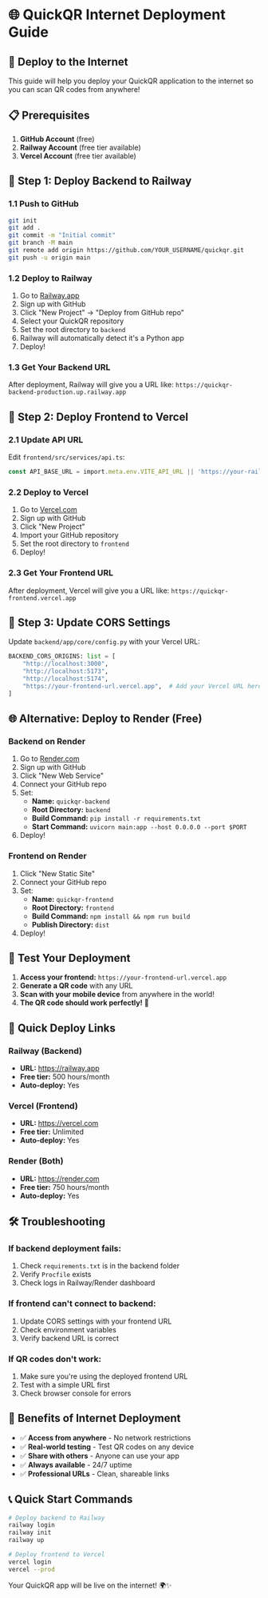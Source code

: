 # 🌐 QuickQR Internet Deployment Guide

## 🚀 Deploy to the Internet

This guide will help you deploy your QuickQR application to the internet so you can scan QR codes from anywhere!

## 📋 Prerequisites

1. **GitHub Account** (free)
2. **Railway Account** (free tier available)
3. **Vercel Account** (free tier available)

## 🔧 Step 1: Deploy Backend to Railway

### 1.1 Push to GitHub
```bash
git init
git add .
git commit -m "Initial commit"
git branch -M main
git remote add origin https://github.com/YOUR_USERNAME/quickqr.git
git push -u origin main
```

### 1.2 Deploy to Railway
1. Go to [Railway.app](https://railway.app)
2. Sign up with GitHub
3. Click "New Project" → "Deploy from GitHub repo"
4. Select your QuickQR repository
5. Set the root directory to `backend`
6. Railway will automatically detect it's a Python app
7. Deploy!

### 1.3 Get Your Backend URL
After deployment, Railway will give you a URL like:
`https://quickqr-backend-production.up.railway.app`

## 🔧 Step 2: Deploy Frontend to Vercel

### 2.1 Update API URL
Edit `frontend/src/services/api.ts`:
```typescript
const API_BASE_URL = import.meta.env.VITE_API_URL || 'https://your-railway-url.up.railway.app/api/v1'
```

### 2.2 Deploy to Vercel
1. Go to [Vercel.com](https://vercel.com)
2. Sign up with GitHub
3. Click "New Project"
4. Import your GitHub repository
5. Set the root directory to `frontend`
6. Deploy!

### 2.3 Get Your Frontend URL
After deployment, Vercel will give you a URL like:
`https://quickqr-frontend.vercel.app`

## 🔧 Step 3: Update CORS Settings

Update `backend/app/core/config.py` with your Vercel URL:
```python
BACKEND_CORS_ORIGINS: list = [
    "http://localhost:3000",
    "http://localhost:5173",
    "http://localhost:5174",
    "https://your-frontend-url.vercel.app",  # Add your Vercel URL here
]
```

## 🌐 Alternative: Deploy to Render (Free)

### Backend on Render
1. Go to [Render.com](https://render.com)
2. Sign up with GitHub
3. Click "New Web Service"
4. Connect your GitHub repo
5. Set:
   - **Name:** `quickqr-backend`
   - **Root Directory:** `backend`
   - **Build Command:** `pip install -r requirements.txt`
   - **Start Command:** `uvicorn main:app --host 0.0.0.0 --port $PORT`
6. Deploy!

### Frontend on Render
1. Click "New Static Site"
2. Connect your GitHub repo
3. Set:
   - **Name:** `quickqr-frontend`
   - **Root Directory:** `frontend`
   - **Build Command:** `npm install && npm run build`
   - **Publish Directory:** `dist`
4. Deploy!

## 📱 Test Your Deployment

1. **Access your frontend:** `https://your-frontend-url.vercel.app`
2. **Generate a QR code** with any URL
3. **Scan with your mobile device** from anywhere in the world!
4. **The QR code should work perfectly!** 🎉

## 🔗 Quick Deploy Links

### Railway (Backend)
- **URL:** https://railway.app
- **Free tier:** 500 hours/month
- **Auto-deploy:** Yes

### Vercel (Frontend)
- **URL:** https://vercel.com
- **Free tier:** Unlimited
- **Auto-deploy:** Yes

### Render (Both)
- **URL:** https://render.com
- **Free tier:** 750 hours/month
- **Auto-deploy:** Yes

## 🛠️ Troubleshooting

### If backend deployment fails:
1. Check `requirements.txt` is in the backend folder
2. Verify `Procfile` exists
3. Check logs in Railway/Render dashboard

### If frontend can't connect to backend:
1. Update CORS settings with your frontend URL
2. Check environment variables
3. Verify backend URL is correct

### If QR codes don't work:
1. Make sure you're using the deployed frontend URL
2. Test with a simple URL first
3. Check browser console for errors

## 🎯 Benefits of Internet Deployment

- ✅ **Access from anywhere** - No network restrictions
- ✅ **Real-world testing** - Test QR codes on any device
- ✅ **Share with others** - Anyone can use your app
- ✅ **Always available** - 24/7 uptime
- ✅ **Professional URLs** - Clean, shareable links

## 📞 Quick Start Commands

```bash
# Deploy backend to Railway
railway login
railway init
railway up

# Deploy frontend to Vercel
vercel login
vercel --prod
```

Your QuickQR app will be live on the internet! 🌍✨ 